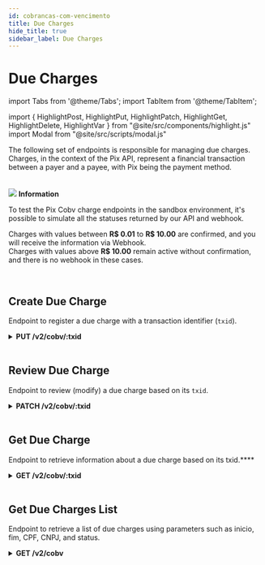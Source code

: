 ```yaml
---
id: cobrancas-com-vencimento
title: Due Charges
hide_title: true
sidebar_label: Due Charges
---
```

<h1 className="titulo">Due Charges</h1>
<div className="conteudo">

import Tabs from '@theme/Tabs';
import TabItem from '@theme/TabItem';


import { HighlightPost, HighlightPut, HighlightPatch, HighlightGet, HighlightDelete, HighlightVar } from "@site/src/components/highlight.js"
import Modal from "@site/src/scripts/modal.js" 

<!-- Embedding React components with MDX -->
<!-- fontWeight: 'bold', -->

<div className="subtitulo">
The following set of endpoints is responsible for managing due charges. Charges, in the context of the Pix API, represent a financial transaction between a payer and a payee, with Pix being the payment method.


</div>

<br/>
<br/>

<div className="admonition admonition_info">
<div>
<img src="/img/info-circle-blue.svg"/> <b>Information</b>
</div>
<p>To test the Pix Cobv charge endpoints in the sandbox environment, it's possible to simulate all the statuses returned by our API and webhook.</p>
<p>Charges with values between <b>R$ 0.01</b> to <b>R$ 10.00</b> are confirmed, and you will receive the information via Webhook.<br/>
Charges with values above <b>R$ 10.00</b> remain active without confirmation, and there is no webhook in these cases.<br/></p>
</div>
<br/>


## Create Due Charge
Endpoint to register a due charge with a transaction identifier (<code>txid</code>).

<!-- Método PUT -->
<div className="put">
<details className="col-100">
  <summary>
    <b><HighlightPut>PUT</HighlightPut> /v2/cobv/<HighlightVar>:txid</HighlightVar></b>
  </summary>
      <div className="put-div"> 
          <div className="left">
            Requires authorization for the scope: <code>cobv.write</code> 
          </div>
          <div className="right">
          <Modal filename="/markdown/i18n/pix/cobv/Cobranca_imediata_cobv.md" />
          </div>
      </div>
      <br/> <br/>
      <p><b>Request</b></p>
      <p></p>
  <Tabs
    defaultValue="exemplo"
    values={[
    { label: 'Example 1 ', value: 'exemplo', },
    { label: 'Example 2 (loc)', value: 'exemplo2', }
    ]}>
    
  <TabItem value="exemplo">

  ```json
{
    "calendario": {
      "dataDeVencimento": "2022-12-01",
      "validadeAposVencimento": 30
    },
    "devedor": {
      "logradouro": "Alameda Souza, Numero 80, Bairro Braz",
      "cidade": "Recife",
      "uf": "PE",
      "cep": "70011750",
      "cpf": "12345678909",
      "nome": "Francisco da Silva"
    },
    "valor": {
      "original": "123.45",
      "multa": {
        "modalidade": 2,
        "valorPerc": "15.00"
      },
      "juros": {
        "modalidade": 2,
        "valorPerc": "2.00"
      },
      "desconto": {
        "modalidade": 1,
        "descontoDataFixa": [
          {
            "data": "2022-11-30",
            "valorPerc": "30.00"
          }
        ]
      }
    },
    "chave": "5f84a4c5-c5cb-4599-9f13-7eb4d419dacc",
    "solicitacaoPagador": "Cobrança dos serviços prestados."
}
  ```
  </TabItem>
   <TabItem value="exemplo2">

  ```json
  {
    "calendario": {
      "dataDeVencimento": "2022-12-01",
      "validadeAposVencimento": 30
    },
    "devedor": {
      "logradouro": "Alameda Souza, Numero 80, Bairro Braz",
      "cidade": "Recife",
      "uf": "PE",
      "cep": "70011750",
      "cpf": "12345678909",
      "nome": "Francisco da Silva"
    },
    "valor": {
      "original": "123.45",
      "multa": {
        "modalidade": 2,
        "valorPerc": "15.00"
      },
      "juros": {
        "modalidade": 2,
        "valorPerc": "2.00"
      },
      "desconto": {
        "modalidade": 1,
        "descontoDataFixa": [
          {
            "data": "2022-11-30",
            "valorPerc": "30.00"
          }
        ]
      }
    },
    "loc": {
      "id": 1
    },
    "chave": "5f84a4c5-c5cb-4599-9f13-7eb4d419dacc",
    "solicitacaoPagador": "Cobrança dos serviços prestados."
}
  ```
  </TabItem>
  </Tabs>

  <br/>   
        
  <b>Responses</b>

  <br/> 

  The responses below represent Success(201) and consumption failures/errors.
  <Tabs
    defaultValue="saida"
    values={[
      { label: '🟢 201', value: 'saida', },
      { label: '🔴 400', value: '400', },
      { label: '🔴 403', value: '403', },
      { label: '🔴 404', value: '404', },
      { label: '🔴 503', value: '503', },
    ]}>
  <TabItem value="saida">

  ```json
{
    "calendario": {
      "criacao": "2020-09-09T20:15:00.358Z",
      "dataDeVencimento": "2020-12-31",
      "validadeAposVencimento": 30
    },
    "txid": "7978c0c97ea847e78e8849634473c1f1",
    "revisao": 0,
    "loc": {
      "id": 789,
      "location": "pix.example.com/qr/c2/cobv/9d36b84fc70b478fb95c12729b90ca25",
      "tipoCob": "cobv"
    },
    "status": "ATIVA",
    "devedor": {
      "logradouro": "Alameda Souza, Numero 80, Bairro Braz",
      "cidade": "Recife",
      "uf": "PE",
      "cep": "70011750",
      "cpf": "12345678909",
      "nome": "Francisco da Silva"
    },
    "recebedor": {
      "logradouro": "Rua 15 Numero 1200, Bairro São Luiz",
      "cidade": "São Paulo",
      "uf": "SP",
      "cep": "70800100",
      "cnpj": "56989000019533",
      "nome": "Empresa de Logística SA"
    },
    "valor": {
      "original": "123.45"
    },
    "chave": "5f84a4c5-c5cb-4599-9f13-7eb4d419dacc",
    "solicitacaoPagador": "Cobrança dos serviços prestados.",
    "pixCopiaECola": "00020101021226880014BR.GOV.BCB.PIX2116qrcodespix.sejaefi.com.br/v2/cobv/c24c8d65fd024836bc7bac75d5c4002f5204000053039865802BR5905EFISA6008SAOPAULO62070503***6304C225"
}
  ```
  </TabItem>
  <TabItem value="400">

  ```json
  InvalidOperationError
{
    "type": "https://pix.bcb.gov.br/api/v2/error/CobVOperacaoInvalida",
    "title": "Cobrança inválida.",
    "status": 400,
    "detail": "A requisição que busca alterar ou criar uma cobrança com vencimento não respeita o _schema_ ou está semanticamente errada.",
    "violacoes": [
      {
        "razao": "O objeto cobv.devedor não respeita o _schema_.",
        "propriedade": "cobv.devedor"
      }
    ]
}
  ```
  </TabItem>
  <TabItem value="403">

  ```json
{
    "type": "https://pix.bcb.gov.br/api/v2/error/AcessoNegado",
    "title": "Acesso Negado",
    "status": 403,
    "detail": "Requisição de participante autenticado que viola alguma regra de autorização."
}
  ```
  </TabItem>
  <TabItem value="404">

  ```json
{
    "type": "https://pix.bcb.gov.br/api/v2/error/NaoEncontrado",
    "title": "Não Encontrado",
    "status": 404,
    "detail": "Entidade não encontrada."
}
  ```
  </TabItem>
  <TabItem value="503">

  ```json
  ApplicationError
{
    "type": "https://pix.bcb.gov.br/api/v2/error/ServicoIndisponivel",
    "title": "Serviço Indisponível",
    "status": 503,
    "detail": "Serviço não está disponível no momento. Serviço solicitado pode estar em manutenção ou fora da janela de funcionamento."
}
  ```
  </TabItem>
  </Tabs>

</details>

</div>

<br/>


## Review Due Charge
Endpoint to review (modify) a due charge based on its <code>txid</code>.

<!-- Método PATCH -->
<div className="patch">
<details className="col-100">
  <summary>
    <b><HighlightPatch>PATCH</HighlightPatch> /v2/cobv/<HighlightVar>:txid</HighlightVar></b>
  </summary>
      <div className="put-div"> 
          <div className="left">
            Requires authorization for the scope: <code>cobv.write</code>  
          </div>
          <div className="right">
          <Modal filename="/markdown/i18n/pix/cobv/Revisar_cobranca_cobv.md" />
          </div>
      </div>
      <br/> <br/>
      <p><b>Request</b></p>
      <p></p>
  <Tabs
    defaultValue="exemplo1"
    values={[
    { label: 'Example 1', value: 'exemplo1', },
    { label: 'Example 2', value: 'exemplo2', },
    { label: 'Example 3', value: 'exemplo3', },
    ]}>
    
  <TabItem value="exemplo1">

  ```json
{
    "loc": {
      "id": 789
    },
    "devedor": {
      "logradouro": "Alameda Souza, Numero 80, Bairro Braz",
      "cidade": "Recife",
      "uf": "PE",
      "cep": "70011750",
      "cpf": "12345678909",
      "nome": "Francisco da Silva"
    },
    "valor": {
      "original": "123.45"
    },
    "solicitacaoPagador": "Cobrança dos serviços prestados."
}
  ``` 
  </TabItem>
  <TabItem value="exemplo2">

  ```json
{
    "valor": {
      "original": "567.89"
    },
    "solicitacaoPagador": "Informar cartão fidelidade"
}
  ```
  </TabItem>
  <TabItem value="exemplo3">

  ```json
  {
    "status": "REMOVIDA_PELO_USUARIO_RECEBEDOR"
  }
  ```
  </TabItem>
  </Tabs>
  

  <br/>        
  <b>Respostas</b>

  <br/> 

  The responses below represent Success(200) and consumption failures/errors.
  <Tabs
    defaultValue="saida"
    values={[
      { label: '🟢 200', value: 'saida', },
      { label: '🔴 400', value: '400', },
      { label: '🔴 403', value: '403', },
      { label: '🔴 404', value: '404', },
      { label: '🔴 503', value: '503', },
    ]}>
  <TabItem value="saida">

  ```json
{
    "calendario": {
      "criacao": "2020-09-09T20:15:00.358Z",
      "dataDeVencimento": "2020-12-31",
      "validadeAposVencimento": 30
    },
    "txid": "7978c0c97ea847e78e8849634473c1f1",
    "revisao": 0,
    "loc": {
      "id": 789,
      "location": "pix.example.com/qr/c2/cobv/9d36b84fc70b478fb95c12729b90ca25",
      "tipoCob": "cobv"
    },
    "status": "ATIVA",
    "devedor": {
      "logradouro": "Alameda Souza, Numero 80, Bairro Braz",
      "cidade": "Recife",
      "uf": "PE",
      "cep": "70011750",
      "cpf": "12345678909",
      "nome": "Francisco da Silva"
    },
    "recebedor": {
      "logradouro": "Rua 15 Numero 1200, Bairro São Luiz",
      "cidade": "São Paulo",
      "uf": "SP",
      "cep": "70800100",
      "cnpj": "56989000019533",
      "nome": "Empresa de Logística SA"
    },
    "valor": {
      "original": "123.45"
    },
    "chave": "5f84a4c5-c5cb-4599-9f13-7eb4d419dacc",
    "solicitacaoPagador": "Cobrança dos serviços prestados.",
    "pixCopiaECola": "00020101021226880014BR.GOV.BCB.PIX2116qrcodespix.sejaefi.com.br/v2/cobv/c24c8d65fd024836bc7bac75d5c4002f5204000053039865802BR5905EFISA6008SAOPAULO62070503***6304C225"
}
  ```
  </TabItem>
  <TabItem value="400">

  ```json
  UnknownRegisterError
{
    "type": "https://pix.bcb.gov.br/api/v2/error/CobVOperacaoInvalida",
    "title": "Operação inválida.",
    "status": 400,
    "detail": "Cobrança não encontra-se mais com o status ATIVA, somente cobranças ativas podem ser revisadas."
}
  ```
  </TabItem>
  <TabItem value="403">

  ```json
{
    "type": "https://pix.bcb.gov.br/api/v2/error/AcessoNegado",
    "title": "Acesso Negado",
    "status": 403,
    "detail": "Requisição de participante autenticado que viola alguma regra de autorização."
}
  ```
  </TabItem>
  <TabItem value="404">

  ```json
{
    "type": "https://pix.bcb.gov.br/api/v2/error/NaoEncontrado",
    "title": "Não Encontrado",
    "status": 404,
    "detail": "Entidade não encontrada."
}
  ```
  </TabItem>
  <TabItem value="503">

  ```json
{
    "type": "https://pix.bcb.gov.br/api/v2/error/ServicoIndisponivel",
    "title": "Serviço Indisponível",
    "status": 503,
    "detail": "Serviço não está disponível no momento. Serviço solicitado pode estar em manutenção ou fora da janela de funcionamento."
}
  ```
  </TabItem>
  </Tabs>

</details>

</div>

<br/>

## Get Due Charge
Endpoint to retrieve information about a due charge based on its txid.****


<!-- Método GET -->
<div className="get">
<details className="col-100">
  <summary>
    <b><HighlightGet>GET</HighlightGet> /v2/cobv/<HighlightVar>:txid</HighlightVar></b>
  </summary>
      <div className="get-div"> 
          <div className="left">
            Requires authorization for the scope: <code>cobv.read</code>
          </div>
          <div className="right">
          <Modal filename="/markdown/i18n/pix/cobv/Consultar_cobranca_cobv.md" />
          </div>
      </div>
       <br/> <br/>
  <p><b>Request</b></p>
  
  It's also possible to retrieve information about a specific revision of a charge. To do this, you need to provide the query param <code>revisao</code>. Example: <code>/v2/cobv/:txid/?revisao=1</code>. When the parameter is not provided, the most recent revision is returned by default.

  <br/>    
   <br/>

  <b>Responses</b>

  <br/> 

  The responses below represent Success(200) and consumption failures/errors.
  <Tabs
    defaultValue="saida"
    values={[
      { label: '🟢 200', value: 'saida', },
      { label: '🔴 403', value: '403', },
      { label: '🔴 404', value: '404', },
      { label: '🔴 503', value: '503', },
    ]}>
  <TabItem value="saida">

  ```json
{
    "calendario": {
      "criacao": "2020-09-09T20:15:00.358Z",
      "dataDeVencimento": "2020-12-31",
      "validadeAposVencimento": 30
    },
    "txid": "7978c0c97ea847e78e8849634473c1f1",
    "revisao": 0,
    "loc": {
      "id": 789,
      "location": "pix.example.com/qr/c2/cobv/9d36b84fc70b478fb95c12729b90ca25",
      "tipoCob": "cobv"
    },
    "status": "ATIVA",
    "devedor": {
      "logradouro": "Alameda Souza, Numero 80, Bairro Braz",
      "cidade": "Recife",
      "uf": "PE",
      "cep": "70011750",
      "cpf": "12345678909",
      "nome": "Francisco da Silva"
    },
    "recebedor": {
      "logradouro": "Rua 15 Numero 1200, Bairro São Luiz",
      "cidade": "São Paulo",
      "uf": "SP",
      "cep": "70800100",
      "cnpj": "56989000019533",
      "nome": "Empresa de Logística SA"
    },
    "valor": {
      "original": "123.45"
    },
    "chave": "5f84a4c5-c5cb-4599-9f13-7eb4d419dacc",
    "solicitacaoPagador": "Cobrança dos serviços prestados.",
    "pixCopiaECola": "00020101021226880014BR.GOV.BCB.PIX2116qrcodespix.sejaefi.com.br/v2/cobv/c24c8d65fd024836bc7bac75d5c4002f5204000053039865802BR5905EFISA6008SAOPAULO62070503***6304C225"
}
  ``` 
  </TabItem>
  <TabItem value="403">

  ```json
{
    "type": "https://pix.bcb.gov.br/api/v2/error/AcessoNegado",
    "title": "Acesso Negado",
    "status": 403,
    "detail": "Requisição de participante autenticado que viola alguma regra de autorização."
}
  ```
 </TabItem>
 <TabItem value="404">

  ```json
{
    "type": "https://pix.bcb.gov.br/api/v2/error/NaoEncontrado",
    "title": "Não Encontrado",
    "status": 404,
    "detail": "Entidade não encontrada."
}
  ```
 </TabItem>
  <TabItem value="503">

  ```json
  UnknownRegisterError
{
    "type": "https://pix.bcb.gov.br/api/v2/error/ServicoIndisponivel",
    "title": "Serviço Indisponível",
    "status": 503,
    "detail": "Serviço não está disponível no momento. Serviço solicitado pode estar em manutenção ou fora da janela de funcionamento."
}
  ```
  </TabItem>
  </Tabs>

</details>
</div> 

<br/>

## Get Due Charges List

Endpoint to retrieve a list of due charges using parameters such as inicio, fim, CPF, CNPJ, and status.

<!-- Método GET -->
<div className="get">
<details className="col-100">
  <summary>
    <b><HighlightGet>GET</HighlightGet> /v2/cobv</b>
  </summary>
      <div className="get-div"> 
          <div className="left">
            Requires authorization for the scope: <code>cobv.read</code> 
          </div>
          <div className="right">
          <Modal filename="/markdown/i18n/pix/cobv/Listar_cobrancas_cobv.md" />
          </div>
      </div>
      <br/> <br/>

  <p><b>Request</b></p>
  The code snippet below illustrates how to consume the endpoint with the minimum possible parameters (the date interval <code>inicio</code> and <code>fim</code>) and the format in which these parameters should be passed.

<br/><br/>

  <code>
  /v2/cobv?inicio=2020-10-22T16:01:35Z&fim=2020-11-30T20:10:00Z
 </code>

  <br/>    
 <br/>

  <b>Responses</b>

  <br/> 

  The responses below represent Success(200) and consumption failures/errors.
  <Tabs
    defaultValue="saida"
    values={[
      { label: '🟢 200', value: 'saida', },
      { label: '🔴 403', value: '403', },
      { label: '🔴 503', value: '503', },
    ]}>
  <TabItem value="saida">

  ```json
  {
    "parametros": {
      "inicio": "2022-01-01T23:59:59.000Z",
      "fim": "2022-12-31T23:59:59.000Z",
      "paginacao": {
        "paginaAtual": 0,
        "itensPorPagina": 100,
        "quantidadeDePaginas": 1,
        "quantidadeTotalDeItens": 13
      }
    },
    "cobs": [
      {
        "calendario": {
          "criacao": "2022-11-12T18:32:10.000Z",
          "dataDeVencimento": "2090-12-31",
          "validadeAposVencimento": 90
        },
        "txid": "31a0baG77448041d64352h4523459",
        "revisao": 1,
        "status": "ATIVA",
        "devedor": {
          "nome": "Empreendimentos",
          "cnpj": "53747188000100"
        },
        "recebedor": {
          "logradouro": "Rua 15 Numero 1200, Bairro São Luiz",
          "cidade": "São Paulo",
          "uf": "SP",
          "cep": "70800100",
          "cnpj": "56989000019533",
          "nome": "Empresa de Logística SA"
        },
        "valor": {
          "original": "123.45",
          "juros": {
            "modalidade": 2,
            "valorPerc": "0.30"
          },
          "multa": {
            "modalidade": 2,
            "valorPerc": "2.00"
          },
          "desconto": {
            "modalidade": 1,
            "descontoDataFixa": [
              {
                "data": "2022-10-15",
                "valorPerc": "30.00"
              }
            ]
          }
        },
        "chave": "5f84a6c5-c5cb-4569-9f13-7eb4d410dacc",
        "solicitacaoPagador": "Cobrança dos serviços prestados.",
        "infoAdicionais": [
          {
            "nome": "Campo 1",
            "valor": "Informação Adicional1"
          },
          {
            "nome": "Campo 2",
            "valor": "Informação Adicional2"
          }
        ],
        "loc": {
          "id": 220,
          "location": "qrcodes-pix.gerencianet.com.br/v2/cobv/ba942520ab0746cfae2858d9afe485fd0",
          "tipoCob": "cobv",
          "criacao": "2022-11-12T18:32:10.000Z"
        },
        "pixCopiaECola": "00020101021226880014BR.GOV.BCB.PIX2116qrcodespix.sejaefi.com.br/v2/cobv/c24c8d65fd024836bc7bac75d5c4002f5204000053039865802BR5905EFISA6008SAOPAULO62070503***6304C2"
      },
      {
        "calendario": {
          "criacao": "2022-10-27T17:30:59.000Z",
          "dataDeVencimento": "2022-12-31",
          "validadeAposVencimento": 30
        },
        "txid": "7976c0c97ea847578e8845634473c1f2",
        "revisao": 0,
        "status": "ATIVA",
        "devedor": {
          "logradouro": "Alameda Souza, Numero 80, Bairro Braz",
          "cidade": "Recife",
          "uf": "PE",
          "cep": "70011750",
          "cpf": "12345678909",
          "nome": "Francisco da Silva"
        },
        "recebedor": {
          "logradouro": "Rua 15 Numero 1200, Bairro São Luiz",
          "cidade": "São Paulo",
          "uf": "SP",
          "cep": "70800100",
          "cnpj": "56989000019533",
          "nome": "Empresa de Logística SA"
        },
        "valor": {
          "original": "100.00",
          "juros": {
              "modalidade": 1,
              "valorPerc": "0.25"
          },
          "multa": {
              "modalidade": 2,
              "valorPerc": "2.00"
          },
          "abatimento": {
              "modalidade": 1,
              "valorPerc": "5.00"
          },
          "desconto": {
              "modalidade": 3,
              "valorPerc": "1.00"
          }
        },
        "chave": "5f84a6c5-c5cb-4569-9f13-7eb4d410dacc",
        "solicitacaoPagador": "Informe o número ou identificador do pedido.",
        "loc": {
          "id": 215,
          "location": "qrcodes-pix.gerencianet.com.br/v2/cobv/68ae6f11868040ce980d6803ff6d904d",
          "tipoCob": "cobv",
          "criacao": "2022-10-27T17:30:59.000Z"
        },
        "pixCopiaECola": "00020101021226880014BR.GOV.BCB.PIX2116qrcodespix.sejaefi.com.br/v2/cobv/c24c8d65fd024836bc7bac75d5c4002f5204000053039865802BR5905EFISA6008SAOPAULO62070503***6304C2",
      }
    ]
}
  ``` 
  </TabItem>
  <TabItem value="403">

  ```json
{
    "type": "https://pix.bcb.gov.br/api/v2/error/AcessoNegado",
    "title": "Acesso Negado",
    "status": 403,
    "detail": "Requisição de participante autenticado que viola alguma regra de autorização."
}
  ```
 </TabItem>
  <TabItem value="503">

  ```json
{
    "type": "https://pix.bcb.gov.br/api/v2/error/ServicoIndisponivel",
    "title": "Serviço Indisponível",
    "status": 503,
    "detail": "Serviço não está disponível no momento. Serviço solicitado pode estar em manutenção ou fora da janela de funcionamento."
}
  ```
  </TabItem>
  </Tabs>

</details>
</div> 



</div>